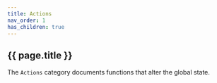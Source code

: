 ```yaml
---
title: Actions
nav_order: 1
has_children: true
---
```


## {{ page.title }}

The `Actions` category documents functions that alter the global state.